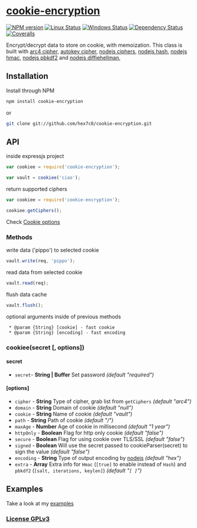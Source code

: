# [cookie-encryption](http://supergiovane.tk/#/cookie-encryption)

[![NPM version](https://img.shields.io/npm/v/cookie-encryption.svg)](https://www.npmjs.com/package/cookie-encryption)
[![Linux Status](https://img.shields.io/travis/hex7c0/cookie-encryption.svg?label=linux)](https://travis-ci.org/hex7c0/cookie-encryption)
[![Windows Status](https://img.shields.io/appveyor/ci/hex7c0/cookie-encryption.svg?label=windows)](https://ci.appveyor.com/project/hex7c0/cookie-encryption)
[![Dependency Status](https://img.shields.io/david/hex7c0/cookie-encryption.svg)](https://david-dm.org/hex7c0/cookie-encryption)
[![Coveralls](https://img.shields.io/coveralls/hex7c0/cookie-encryption.svg)](https://coveralls.io/r/hex7c0/cookie-encryption)

Encrypt/decrypt data to store on cookie, with memoization.
This class is built with 
[arc4 cipher](https://github.com/hex7c0/arc4), 
[autokey cipher](https://github.com/hex7c0/autokey), 
[nodejs ciphers](http://nodejs.org/api/crypto.html#crypto_crypto_getciphers), 
[nodejs hash](http://nodejs.org/api/crypto.html#crypto_crypto_gethashes), 
[nodejs hmac](http://nodejs.org/api/crypto.html#crypto_crypto_createhmac_algorithm_key), 
[nodejs pbkdf2](http://nodejs.org/api/crypto.html#crypto_crypto_pbkdf2sync_password_salt_iterations_keylen) and 
[nodejs diffiehellman](http://nodejs.org/api/crypto.html#crypto_crypto_getdiffiehellman_group_name), 

## Installation

Install through NPM

```bash
npm install cookie-encryption
```
or
```bash
git clone git://github.com/hex7c0/cookie-encryption.git
```

## API

inside expressjs project
```js
var cookiee = require('cookie-encryption');

var vault = cookiee('ciao');
```

return supported ciphers
```js
var cookiee = require('cookie-encryption');

cookiee.getCiphers();
```

Check [Cookie options](http://expressjs.com/api.html#res.cookie)

### Methods

write data ('pippo') to selected cookie
```js
vault.write(req, 'pippo');
```

read data from selected cookie
```js
vault.read(req);
```

flush data cache
```js
vault.flush();
```

optional arguments inside of previous methods
```
 * @param {String} [cookie] - fast cookie
 * @param {String} [encoding] - fast encoding
```

### cookiee(secret [, options])

#### secret

 - `secret`- **String | Buffer** Set password *(default "required")*

#### [options]

 - `cipher` - **String** Type of cipher, grab list from `getCiphers` *(default "arc4")*
 - `domain` - **String** Domain of cookie *(default "null")*
 - `cookie` - **String** Name of cookie *(default "vault")*
 - `path` - **String** Path of cookie *(default "/")*
 - `maxAge` - **Number** Age of cookie in millisecond *(default "1 year")*
 - `httpOnly` - **Boolean** Flag for http only cookie *(default "false")*
 - `secure` - **Boolean** Flag for using cookie over TLS/SSL *(default "false")*
 - `signed` - **Boolean** Will use the secret passed to cookieParser(secret) to sign the value *(default "false")*
 - `encoding` - **String** Type of output encoding by [nodejs](http://nodejs.org/api/buffer.html#apicontent) *(default "hex")*
 - `extra` - **Array** Extra info for `Hmac` (`[true]` to enable instead of `Hash`) and `pbkdf2` (`[salt, iterations, keylen]`) *(default "`[ ]`")*

## Examples

Take a look at my [examples](examples)

### [License GPLv3](LICENSE)
